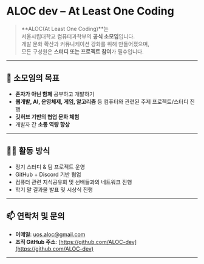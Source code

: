 # ALOC dev – At Least One Coding

> **ALOC(At Least One Coding)**는  
> 서울시립대학교 컴퓨터과학부의 **공식 소모임**입니다.  
> 개발 문화 확산과 커뮤니케이션 강화를 위해 만들어졌으며,  
> 모든 구성원은 **스터디 또는 프로젝트 참여**가 필수입니다.

---

## 🎯 소모임의 목표

- **혼자가 아닌 함께** 공부하고 개발하기
- **웹개발, AI, 운영체제, 게임, 알고리즘** 등 컴퓨터와 관련된 주제 프로젝트/스터디 진행
- **깃허브 기반의 협업 문화 체험**
- 개발자 간 **소통 역량 향상**

---

## 🧑‍💻 활동 방식

- 정기 스터디 & 팀 프로젝트 운영
- GitHub + Discord 기반 협업
- 컴퓨터 관련 지식공유회 및 선배들과의 네트워크 진행
- 학기 말 결과물 발표 및 시상식 진행

---

## 📫 연락처 및 문의

- **이메일**: [uos.aloc@gmail.com](mailto:uos.aloc@gmail.com)
- **조직 GitHub 주소**: [https://github.com/ALOC-dev](https://github.com/ALOC-dev)

---
